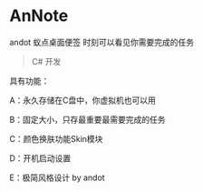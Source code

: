 # AnNote
andot 蚁点桌面便签 时刻可以看见你需要完成的任务

> C# 开发

具有功能：

A：永久存储在C盘中，你虚拟机也可以用

B：固定大小，只存最重要最需要完成的任务

C：颜色换肤功能Skin模块

D：开机启动设置

E：极简风格设计 by andot
